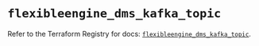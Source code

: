 # `flexibleengine_dms_kafka_topic`

Refer to the Terraform Registry for docs: [`flexibleengine_dms_kafka_topic`](https://registry.terraform.io/providers/flexibleenginecloud/flexibleengine/1.46.0/docs/resources/dms_kafka_topic).
